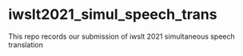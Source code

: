 # iwslt2021_simul_speech_trans
This repo records our submission of iwslt 2021 simultaneous speech translation

